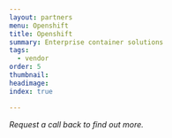 ```yaml
---
layout: partners
menu: Openshift
title: Openshift
summary: Enterprise container solutions
tags:
  - vendor
order: 5
thumbnail:
headimage:
index: true

---
```


*Request a call back to find out more.*
